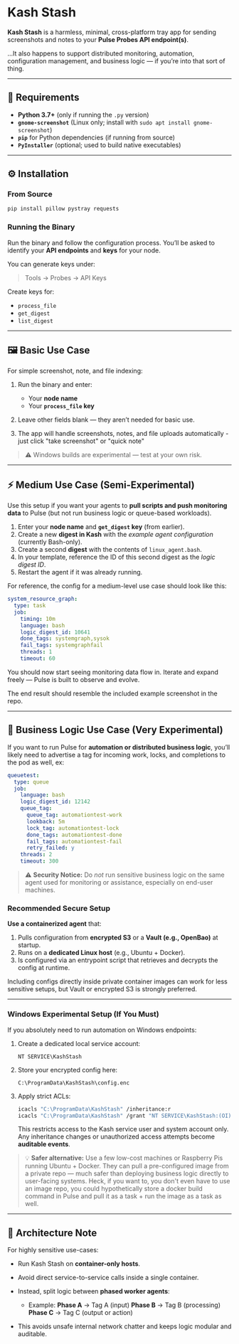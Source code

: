 # Kash Stash

**Kash Stash** is a harmless, minimal, cross-platform tray app for sending screenshots and notes to your **Pulse Probes API endpoint(s)**.

…It also happens to support distributed monitoring, automation, configuration management, and business logic — if you’re into that sort of thing.

---

## 🧩 Requirements

* **Python 3.7+** (only if running the `.py` version)
* **`gnome-screenshot`** (Linux only; install with `sudo apt install gnome-screenshot`)
* **`pip`** for Python dependencies (if running from source)
* **`PyInstaller`** (optional; used to build native executables)

---

## ⚙️ Installation

### From Source

```bash
pip install pillow pystray requests
```

### Running the Binary

Run the binary and follow the configuration process.
You’ll be asked to identify your **API endpoints** and **keys** for your node.

You can generate keys under:

> Tools → Probes → API Keys

Create keys for:

* `process_file`
* `get_digest`
* `list_digest`

---

## 🖼️ Basic Use Case

For simple screenshot, note, and file indexing:

1. Run the binary and enter:

   * Your **node name**
   * Your **`process_file` key**
2. Leave other fields blank — they aren’t needed for basic use.
3. The app will handle screenshots, notes, and file uploads automatically - just click "take screenshot" or "quick note"

> ⚠️ Windows builds are experimental — test at your own risk.

---

## ⚡ Medium Use Case (Semi-Experimental)

Use this setup if you want your agents to **pull scripts and push monitoring data** to Pulse (but not run business logic or queue-based workloads).

1. Enter your **node name** and **`get_digest` key** (from earlier).
2. Create a new **digest in Kash** with the *example agent configuration* (currently Bash-only).
3. Create a second **digest** with the contents of `linux_agent.bash`.
4. In your template, reference the ID of this second digest as the *logic digest ID*.
5. Restart the agent if it was already running.

For reference, the config for a medium-level use case should look like this:

```yaml
system_resource_graph:
  type: task
  job:
    timing: 10m
    language: bash
    logic_digest_id: 10641
    done_tags: systemgraph,sysok
    fail_tags: systemgraphfail
    threads: 1
    timeout: 60
```

You should now start seeing monitoring data flow in.
Iterate and expand freely — Pulse is built to observe and evolve.

The end result should resemble the included example screenshot in the repo.

---

## 🧠 Business Logic Use Case (Very Experimental)

If you want to run Pulse for **automation or distributed business logic**, you’ll likely need to advertise a tag for incoming work, locks, and completions to the pod as well, ex:
```yaml
queuetest:
  type: queue
  job:
    language: bash
    logic_digest_id: 12142
    queue_tag:
      queue_tag: automationtest-work
      lookback: 5m
      lock_tag: automationtest-lock
      done_tags: automationtest-done
      fail_tags: automationtest-fail
      retry_failed: y
    threads: 2
    timeout: 300
```

> ⚠️ **Security Notice:**
> Do *not* run sensitive business logic on the same agent used for monitoring or assistance, especially on end-user machines.

### Recommended Secure Setup

**Use a containerized agent** that:

1. Pulls configuration from **encrypted S3** or a **Vault (e.g., OpenBao)** at startup.
2. Runs on a **dedicated Linux host** (e.g., Ubuntu + Docker).
3. Is configured via an entrypoint script that retrieves and decrypts the config at runtime.

Including configs directly inside private container images can work for less sensitive setups, but Vault or encrypted S3 is strongly preferred.

---

### Windows Experimental Setup (If You Must)

If you absolutely need to run automation on Windows endpoints:

1. Create a dedicated local service account:

   ```
   NT SERVICE\KashStash
   ```
2. Store your encrypted config here:

   ```
   C:\ProgramData\KashStash\config.enc
   ```
3. Apply strict ACLs:

   ```bash
   icacls "C:\ProgramData\KashStash" /inheritance:r
   icacls "C:\ProgramData\KashStash" /grant "NT SERVICE\KashStash:(OI)(CI)F" "SYSTEM:(OI)(CI)F"
   ```

   This restricts access to the Kash service user and system account only.
   Any inheritance changes or unauthorized access attempts become **auditable events**.

> 💡 **Safer alternative:** Use a few low-cost machines or Raspberry Pis running Ubuntu + Docker.
> They can pull a pre-configured image from a private repo — much safer than deploying business logic directly to user-facing systems.
> Heck, if you want to, you don't even have to use an image repo, you could hypothetically store a docker build command in Pulse and pull it as a task + run the image as a task as well.

---

## 🧱 Architecture Note

For highly sensitive use-cases:

* Run Kash Stash on **container-only hosts**.
* Avoid direct service-to-service calls inside a single container.
* Instead, split logic between **phased worker agents**:

  * Example:
    **Phase A** → Tag A (input)
    **Phase B** → Tag B (processing)
    **Phase C** → Tag C (output or action)
* This avoids unsafe internal network chatter and keeps logic modular and auditable.
